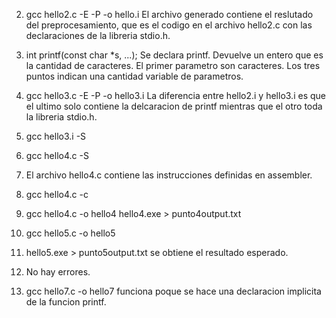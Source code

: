 2) gcc hello2.c -E -P -o hello.i
El archivo generado contiene el reslutado del preprocesamiento, que es el codigo en el archivo hello2.c con las declaraciones de la libreria stdio.h.

4) int printf(const char *s, ...);
Se declara printf. Devuelve un entero que es la cantidad de caracteres. El primer parametro son caracteres. Los tres puntos indican una cantidad variable de parametros.

5) gcc hello3.c -E -P -o hello3.i
La diferencia entre hello2.i y hello3.i es que el ultimo solo contiene la delcaracion de printf mientras que el otro toda la libreria stdio.h.

6) gcc hello3.i -S

7) gcc hello4.c -S

8) El archivo hello4.c contiene las instrucciones definidas en assembler.

9) gcc hello4.c -c

10) gcc hello4.c -o hello4
	hello4.exe > punto4output.txt
	
11) gcc hello5.c -o hello5
	
12) hello5.exe > punto5output.txt
	se obtiene el resultado esperado.
	
13) No hay errores.

15) gcc hello7.c -o hello7
	funciona poque se hace una declaracion implicita de la funcion printf.
